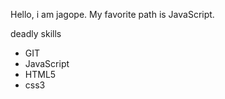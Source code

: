 Hello, i am jagope. My favorite path is JavaScript.

deadly skills
* GIT
* JavaScript
* HTML5
* css3
